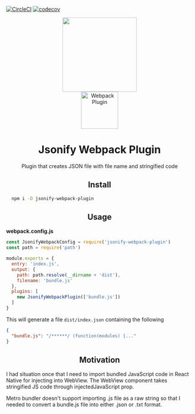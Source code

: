 [![CircleCI][circleci-svg]][circleci-link]
[![codecov][codecov-svg]][codecov-link]

<div align="center">
  <a href="https://github.com/webpack/webpack">
    <img width="200" height="200"
      src="https://webpack.js.org/assets/icon-square-big.svg">
  </a>
  <div>
    <img width="100" height="100" title="Webpack Plugin" src="http://michael-ciniawsky.github.io/postcss-load-plugins/logo.svg">
  </div>
  <h1>Jsonify Webpack Plugin</h1>
  <p>Plugin that creates JSON file with file name and stringified code</p>
</div>

<h2 align="center">Install</h2>

```bash
  npm i -D jsonify-webpack-plugin
```

<h2 align="center">Usage</h2>

**webpack.config.js**
```js
const JsonifyWebpackConfig = require('jsonify-webpack-plugin')
const path = require('path')

module.exports = {
  entry: 'index.js',
  output: {
    path: path.resolve(__dirname + 'dist'),
    filename: 'bundle.js'
  },
  plugins: [
    new JsonifyWebpackPlugin(['bundle.js'])
  ]
}
```

This will generate a file `dist/index.json` containing the following

```json
{
  "bundle.js": "/******/ (function(modules) {..."
}
```

<h2 align="center">Motivation</h2>
<p>
I had situation once that I need to import bundled JavaScript code in React Native for injecting into WebView. The WebView component takes stringified JS code through injectedJavaScript prop.
</p>
<p>
Metro bundler doesn't support importing .js file as a raw string so that I needed to convert a bundle.js file into either .json or .txt format.
</p>

[codecov-svg]: https://codecov.io/gh/dappface/jsonify-webpac-plugin/branch/master/graph/badge.svg
[codecov-link]: https://codecov.io/gh/dappface/jsonify-webpack-plugin
[circleci-svg]: https://circleci.com/gh/dappface/jsonify-webpack-plugin.svg?style=svg
[circleci-link]: https://circleci.com/gh/dappface/jsonify-webpack-plugin
